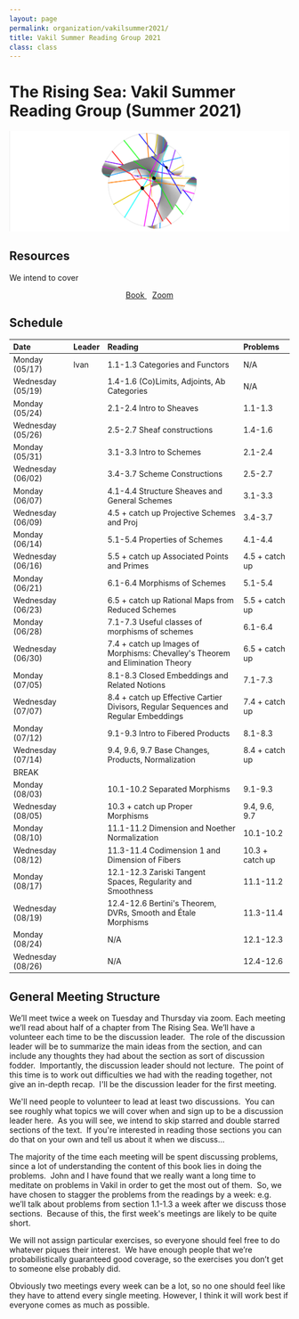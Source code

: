 ```yaml
---
layout: page
permalink: organization/vakilsummer2021/
title: Vakil Summer Reading Group 2021
class: class
---
```


# The Rising Sea: Vakil Summer Reading Group (Summer 2021)
![RRS](/images/projects/clebsch.jpg "An illustration of a clebsch surface.")

## Resources
We intend to cover 
<div class="button-container" style="text-align: center">
    <a href="http://math.stanford.edu/~vakil/216blog/FOAGdec3014public.pdf05" class="button" style="margin:5px">
    <i class="fas fa-book"></i>
    Book
    </a>
    <a href="https://uwmadison.zoom.us/j/96404725398?pwd=RzRoU3lVMkt1MWRScHJDYm84V3pZZz09" class="button" style="margin:5px">
    <i class="fas fa-video"></i>
    Zoom
    </a>
</div>


## Schedule 


| Date                    | Leader      | Reading | Problems  |
| :---------              | :---------  | :-----  | :---      |
| Monday (05/17) | Ivan | 1.1-1.3 Categories and Functors | N/A |
| Wednesday (05/19) | | 1.4-1.6 (Co)Limits, Adjoints, Ab Categories | N/A | 
| Monday (05/24) | | 2.1-2.4 Intro to Sheaves | 1.1-1.3 |
| Wednesday (05/26) | | 2.5-2.7 Sheaf constructions | 1.4-1.6 | 
| Monday (05/31) | | 3.1-3.3 Intro to Schemes | 2.1-2.4 |
| Wednesday (06/02) | | 3.4-3.7 Scheme Constructions | 2.5-2.7 | 
| Monday (06/07) | | 4.1-4.4 Structure Sheaves and General Schemes | 3.1-3.3 |
| Wednesday (06/09) | | 4.5 + catch up Projective Schemes and Proj | 3.4-3.7 | 
| Monday (06/14) | | 5.1-5.4 Properties of Schemes | 4.1-4.4 |
| Wednesday (06/16) | | 5.5 + catch up Associated Points and Primes | 4.5 + catch up | 
| Monday (06/21) | | 6.1-6.4 Morphisms of Schemes | 5.1-5.4 |
| Wednesday (06/23) | | 6.5 + catch up Rational Maps from Reduced Schemes | 5.5 + catch up | 
| Monday (06/28) | | 7.1-7.3 Useful classes of morphisms of schemes | 6.1-6.4 |
| Wednesday (06/30) | | 7.4 + catch up Images of Morphisms: Chevalley's Theorem and Elimination Theory | 6.5 + catch up | 
| Monday (07/05) | | 8.1-8.3 Closed Embeddings and Related Notions | 7.1-7.3 |
| Wednesday (07/07) | | 8.4 + catch up Effective Cartier Divisors, Regular Sequences and Regular Embeddings | 7.4 + catch up | 
| Monday (07/12) | | 9.1-9.3 Intro to Fibered Products | 8.1-8.3 |
| Wednesday (07/14) | | 9.4, 9.6, 9.7 Base Changes, Products, Normalization | 8.4 + catch up | 
| BREAK | | | |
| Monday (08/03) | | 10.1-10.2 Separated Morphisms | 9.1-9.3 |
| Wednesday (08/05) | | 10.3 + catch up Proper Morphisms | 9.4, 9.6, 9.7  | 
| Monday (08/10) | | 11.1-11.2 Dimension and Noether Normalization | 10.1-10.2 |
| Wednesday (08/12) | | 11.3-11.4 Codimension 1 and Dimension of Fibers | 10.3 + catch up | 
| Monday (08/17) | | 12.1-12.3 Zariski Tangent Spaces, Regularity and Smoothness | 11.1-11.2 |
| Wednesday (08/19) | | 12.4-12.6 Bertini's Theorem, DVRs, Smooth and Étale Morphisms | 11.3-11.4 | 
| Monday (08/24) | | N/A | 12.1-12.3 |
| Wednesday (08/26) | | N/A | 12.4-12.6 | 
 
## General Meeting Structure

We’ll meet twice a week on Tuesday and Thursday via zoom. Each meeting we’ll read about half of a chapter from The Rising Sea. We’ll have a volunteer each time to be the discussion leader.  The role of the discussion leader will be to summarize the main ideas from the section, and can include any thoughts they had about the section as sort of discussion fodder.  Importantly, the discussion leader should not lecture.  The point of this time is to work out difficulties we had with the reading together, not give an in-depth recap.  I'll be the discussion leader for the first meeting.

We'll need people to volunteer to lead at least two discussions.  You can see roughly what topics we will cover when and sign up to be a discussion leader here.  As you will see, we intend to skip starred and double starred sections of the text.  If you're interested in reading those sections you can do that on your own and tell us about it when we discuss...

The majority of the time each meeting will be spent discussing problems, since a lot of understanding the content of this book lies in doing the problems.  John and I have found that we really want a long time to meditate on problems in Vakil in order to get the most out of them.  So, we have chosen to stagger the problems from the readings by a week: e.g. we’ll talk about problems from section 1.1-1.3 a week after we discuss those sections.  Because of this, the first week's meetings are likely to be quite short.

We will not assign particular exercises, so everyone should feel free to do whatever piques their interest.  We have enough people that we’re probabilistically guaranteed good coverage, so the exercises you don’t get to someone else probably did.

Obviously two meetings every week can be a lot, so no one should feel like they have to attend every single meeting. However, I think it will work best if everyone comes as much as possible.
 